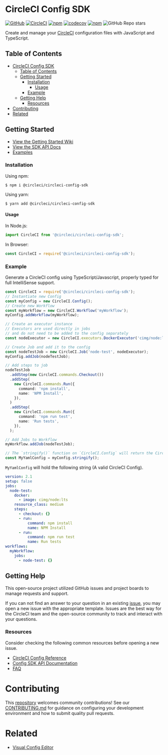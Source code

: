 # CircleCI Config SDK

[![GitHub](https://img.shields.io/github/license/CircleCI-Public/circleci-config-sdk-ts)](https://github.com/CircleCI-Public/circleci-config-sdk-ts/blob/main/LICENSE)
[![CircleCI](https://img.shields.io/circleci/build/gh/CircleCI-Public/circleci-config-sdk-ts/main?logo=circleci&token=5fcb5715c180e9f7d3a076d95779cd88f75d2093)](https://app.circleci.com/pipelines/github/CircleCI-Public/circleci-config-sdk-ts)
[![npm](https://img.shields.io/npm/v/@circleci/circleci-config-sdk?logo=npm)](https://www.npmjs.com/package/@circleci/circleci-config-sdk)
[![codecov](https://codecov.io/gh/CircleCI-Public/circleci-config-sdk-ts/branch/main/graph/badge.svg?token=Z4C4RXABS7)](https://codecov.io/gh/CircleCI-Public/circleci-config-sdk-ts)
[![npm](https://img.shields.io/npm/dm/@circleci/circleci-config-sdk?logo=npm)](https://www.npmjs.com/package/@circleci/circleci-config-sdk)
![GitHub Repo stars](https://img.shields.io/github/stars/CircleCI-Public/circleci-config-sdk-ts?style=social)

Create and manage your [CircleCI](https://circleci.com/) configuration files with JavaScript and
TypeScript.

## Table of Contents

- [CircleCI Config SDK](#circleci-config-sdk)
  - [Table of Contents](#table-of-contents)
  - [Getting Started](#getting-started)
    - [Installation](#installation)
      - [Usage](#usage)
    - [Example](#example)
  - [Getting Help](#getting-help)
    - [Resources](#resources)
- [Contributing](#contributing)
- [Related](#related)

## Getting Started

- [View the Getting Started Wiki](https://github.com/CircleCI-Public/circleci-config-sdk-ts/wiki)
- [View the SDK API Docs](https://circleci-public.github.io/circleci-config-sdk-ts/)
- [Examples](https://github.com/CircleCI-Public/circleci-config-sdk-ts/tree/main/sample)

### Installation

Using npm:

```shell
$ npm i @circleci/circleci-config-sdk
```

Using yarn:

```shell
$ yarn add @circleci/circleci-config-sdk
```

#### Usage

In Node.js:

```typescript
import CircleCI from '@circleci/circleci-config-sdk';
```

In Browser:

```javascript
const CircleCI = require('@circleci/circleci-config-sdk');
```

### Example

Generate a CircleCI config using TypeScript/Javascript, properly typed for full
IntelliSense support.

```typescript
const CircleCI = require('@circleci/circleci-config-sdk');
// Instantiate new Config
const myConfig = new CircleCI.Config();
// Create new Workflow
const myWorkflow = new CircleCI.Workflow('myWorkflow');
myConfig.addWorkflow(myWorkflow);

// Create an executor instance
// Executors are used directly in jobs
// and do not need to be added to the config separately
const nodeExecutor = new CircleCI.executors.DockerExecutor('cimg/node:lts');

// Create Job and add it to the config
const nodeTestJob = new CircleCI.Job('node-test', nodeExecutor);
myConfig.addJob(nodeTestJob);

// Add steps to job
nodeTestJob
  .addStep(new CircleCI.commands.Checkout())
  .addStep(
    new CircleCI.commands.Run({
      command: 'npm install',
      name: 'NPM Install',
    }),
  )
  .addStep(
    new CircleCI.commands.Run({
      command: 'npm run test',
      name: 'Run tests',
    }),
  );

// Add Jobs to Workflow
myWorkflow.addJob(nodeTestJob);

// The `stringify()` function on `CircleCI.Config` will return the CircleCI YAML equivalent.
const MyYamlConfig = myConfig.stringify();
```

`MyYamlConfig` will hold the following string (A valid CircleCI Config).

```yaml
version: 2.1
setup: false
jobs:
  node-test:
    docker:
      - image: cimg/node:lts
    resource_class: medium
    steps:
      - checkout: {}
      - run:
          command: npm install
          name: NPM Install
      - run:
          command: npm run test
          name: Run tests
workflows:
  myWorkflow:
    jobs:
      - node-test: {}
```

## Getting Help

This open-source project utilized GitHub issues and project boards to manage
requests and support.

If you can not find an answer to your question in an existing
[issue](https://github.com/CircleCI-Public/circleci-config-sdk-ts/issues?q=),
you may open a new issue with the appropriate template. Issues are the best way
for the CircleCI team and the open-source community to track and interact with
your questions.

### Resources

Consider checking the following common resources before opening a new issue.

- [CircleCI Config Reference](https://circleci.com/docs/2.0/configuration-reference/)
- [Config SDK API Documentation](https://circleci-public.github.io/circleci-config-sdk-ts/)
- [FAQ](https://github.com/CircleCI-Public/circleci-config-sdk-ts/wiki/FAQ#what-features-of-circleci-config-are-not-supported-by-this-sdk)

# Contributing

This [repository](https://github.com/CircleCI-Public/circleci-config-sdk-ts) welcomes community contributions! See our
[CONTRIBUTING.md](https://github.com/CircleCI-Public/circleci-config-sdk-ts/blob/main/CONTRIBUTING.md)
for guidance on configuring your development environment and how to submit
quality pull requests.

# Related

- [Visual Config Editor](https://github.com/CircleCI-Public/visual-config-editor)
